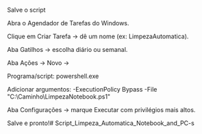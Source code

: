 Salve o script

Abra o Agendador de Tarefas do Windows.

Clique em Criar Tarefa → dê um nome (ex: LimpezaAutomatica).

Aba Gatilhos → escolha diário ou semanal.

Aba Ações → Novo →

Programa/script: powershell.exe

Adicionar argumentos: -ExecutionPolicy Bypass -File "C:\Caminho\LimpezaNotebook.ps1"

Aba Configurações → marque Executar com privilégios mais altos.

Salve e pronto!# Script_Limpeza_Automatica_Notebook_and_PC-s

